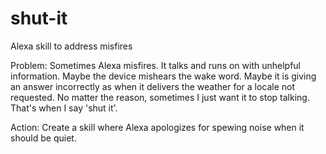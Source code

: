 # shut-it
Alexa skill to address misfires

Problem: Sometimes Alexa misfires. It talks and runs on with unhelpful information. Maybe the device mishears the wake word. Maybe it is giving an answer incorrectly as when it delivers the weather for a locale not requested. No matter the reason, sometimes I just want it to stop talking. That's when I say 'shut it'. 

Action: Create a skill where Alexa apologizes for spewing noise when it should be quiet. 


